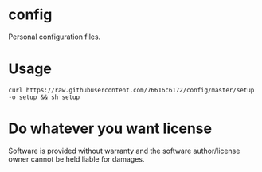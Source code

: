 # config
Personal configuration files.

# Usage
`curl https://raw.githubusercontent.com/76616c6172/config/master/setup -o setup && sh setup`

# Do whatever you want license
Software is provided without warranty and the software author/license owner cannot be held liable for damages.
